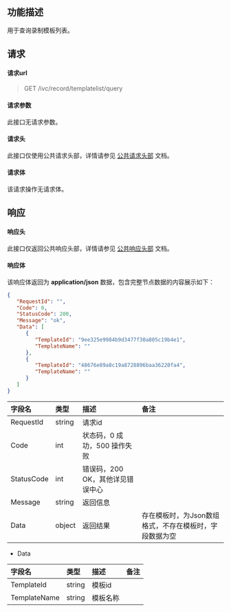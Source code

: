 ## 功能描述

用于查询录制模板列表。

## 请求

#### 请求url

> GET /ivc/record/templatelist/query

#### 请求参数

此接口无请求参数。

#### 请求头

此接口仅使用公共请求头部，详情请参见 [公共请求头部](https://cloud.tencent.com/document/product/1344/50451) 文档。

#### 请求体

该请求操作无请求体。

## 响应

#### 响应头

此接口仅返回公共响应头部，详情请参见 [公共响应头部](https://cloud.tencent.com/document/product/1344/50452) 文档。

#### 响应体

该响应体返回为 **application/json** 数据，包含完整节点数据的内容展示如下：

```json
{
   "RequestId": "",
   "Code": 0,
   "StatusCode": 200,
   "Message": "ok",
   "Data": [
      {
         "TemplateId": "9ee325e9984b9d3477f30a805c19b4e1",
         "TemplateName": ""
      },
      {
         "TemplateId": "48676e89a8c19a8728896baa36220fa4",
         "TemplateName": ""
      }
   ]
}
```

| 字段名     | 类型   | 描述                             | 备注                                                   |
| :--------- | :----- | :------------------------------- | :----------------------------------------------------- |
| RequestId  | string | 请求id                           |                                                        |
| Code       | int    | 状态码，0 成功，500 操作失败     |                                                        |
| StatusCode | int    | 错误码，200 OK，其他详见错误中心 |                                                        |
| Message    | string | 返回信息                         |                                                        |
| Data       | object | 返回结果                         | 存在模板时，为Json数组格式，不存在模板时，字段数据为空 |

+ Data

| 字段名       | 类型   | 描述     | 备注 |
| :----------- | :----- | :------- | :--- |
| TemplateId   | string | 模板id   |      |
| TemplateName | string | 模板名称 |      |

